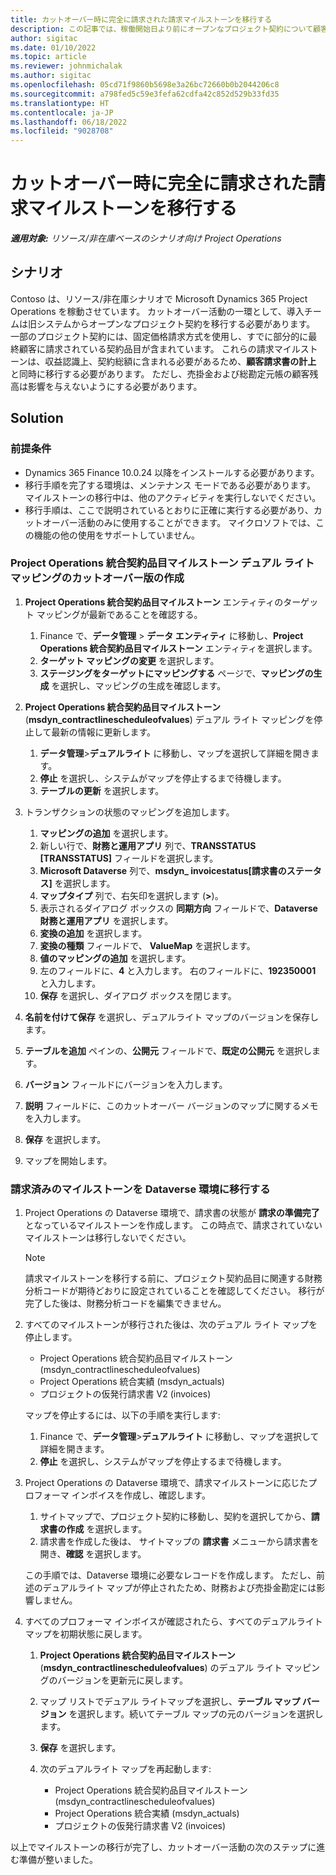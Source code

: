 ```yaml
---
title: カットオーバー時に完全に請求された請求マイルストーンを移行する
description: この記事では、稼働開始日より前にオープンなプロジェクト契約について顧客に請求された固定価格の請求マイルストーンを移行する方法を説明します。
author: sigitac
ms.date: 01/10/2022
ms.topic: article
ms.reviewer: johnmichalak
ms.author: sigitac
ms.openlocfilehash: 05cd71f9860b5698e3a26bc72660b0b2044206c8
ms.sourcegitcommit: a798fed5c59e3fefa62cdfa42c852d529b33fd35
ms.translationtype: HT
ms.contentlocale: ja-JP
ms.lasthandoff: 06/18/2022
ms.locfileid: "9028708"
---
```

# <a name="migrate-fully-invoiced-billing-milestones-at-cutover"></a>カットオーバー時に完全に請求された請求マイルストーンを移行する

_**適用対象:** リソース/非在庫ベースのシナリオ向け Project Operations_

## <a name="scenario"></a>シナリオ

Contoso は、リソース/非在庫シナリオで Microsoft Dynamics 365 Project Operations を稼動させています。 カットオーバー活動の一環として、導入チームは旧システムからオープンなプロジェクト契約を移行する必要があります。 一部のプロジェクト契約には、固定価格請求方式を使用し、すでに部分的に最終顧客に請求されている契約品目が含まれています。 これらの請求マイルストーンは、収益認識上、契約総額に含まれる必要があるため、**顧客請求書の計上** と同時に移行する必要があります。 ただし、売掛金および総勘定元帳の顧客残高は影響を与えないようにする必要があります。

## <a name="solution"></a>Solution

### <a name="prerequisites"></a>前提条件

- Dynamics 365 Finance 10.0.24 以降をインストールする必要があります。
- 移行手順を完了する環境は、メンテナンス モードである必要があります。 マイルストーンの移行中は、他のアクティビティを実行しないでください。
- 移行手順は、ここで説明されているとおりに正確に実行する必要があり、カットオーバー活動のみに使用することができます。 マイクロソフトでは、この機能の他の使用をサポートしていません。

### <a name="create-a-cutover-version-of-the-project-operations-integration-contract-line-milestones-dual-write-map"></a>Project Operations 統合契約品目マイルストーン デュアル ライト マッピングのカットオーバー版の作成 

1. **Project Operations 統合契約品目マイルストーン** エンティティのターゲット マッピングが最新であることを確認する。 

    1. Finance で、**データ管理** \> **データ エンティティ** に移動し、**Project Operations 統合契約品目マイルストーン** エンティティを選択します。 
    2. **ターゲット マッピングの変更** を選択します。 
    3. **ステージングをターゲットにマッピングする** ページで、**マッピングの生成** を選択し、マッピングの生成を確認します。

2. **Project Operations 統合契約品目マイルストーン** (**msdyn\_contractlinescheduleofvalues**)  デュアル ライト マッピングを停止して最新の情報に更新します。 

    1. **データ管理**\>**デュアルライト** に移動し、マップを選択して詳細を開きます。 
    2. **停止** を選択し、システムがマップを停止するまで待機します。 
    3. **テーブルの更新** を選択します。

3. トランザクションの状態のマッピングを追加します。

    1. **マッピングの追加** を選択します。
    2. 新しい行で、**財務と運用アプリ** 列で、**TRANSSTATUS \[TRANSSTATUS\]** フィールドを選択します。
    3. **Microsoft Dataverse** 列で、**msdyn\_ invoicestatus\[請求書のステータス\]** を選択します。
    4. **マップタイプ** 列で、右矢印を選択します (**\>**)。
    5. 表示されるダイアログ ボックスの **同期方向** フィールドで、**Dataverse 財務と運用アプリ** を選択します。
    6. **変換の追加** を選択します。
    7. **変換の種類** フィールドで、 **ValueMap** を選択します。
    8. **値のマッピングの追加** を選択します。
    9. 左のフィールドに、**4** と入力します。 右のフィールドに、**192350001** と入力します。 
    10. **保存** を選択し、ダイアログ ボックスを閉じます。

4. **名前を付けて保存** を選択し、デュアルライト マップのバージョンを保存します。 
5. **テーブルを追加** ペインの、**公開元** フィールドで、**既定の公開元** を選択します。
6. **バージョン** フィールドにバージョンを入力します。
7. **説明** フィールドに、このカットオーバー バージョンのマップに関するメモを入力します。 
8. **保存** を選択します。
9. マップを開始します。

### <a name="migrate-invoiced-milestones-to-the-dataverse-environment"></a>請求済みのマイルストーンを Dataverse 環境に移行する

1. Project Operations の Dataverse 環境で、請求書の状態が **請求の準備完了** となっているマイルストーンを作成します。 この時点で、請求されていないマイルストーンは移行しないでください。

    > [!NOTE]
    > 請求マイルストーンを移行する前に、プロジェクト契約品目に関連する財務分析コードが期待どおりに設定されていることを確認してください。 移行が完了した後は、財務分析コードを編集できません。

2. すべてのマイルストーンが移行された後は、次のデュアル ライト マップを停止します。

    - Project Operations 統合契約品目マイルストーン (msdyn\_contractlinescheduleofvalues)
    - Project Operations 統合実績 (msdyn\_actuals)
    - プロジェクトの仮発行請求書 V2 (invoices)

    マップを停止するには、以下の手順を実行します:

    1. Finance で、**データ管理**\>**デュアルライト** に移動し、マップを選択して詳細を開きます。
    2. **停止** を選択し、システムがマップを停止するまで待機します。

3. Project Operations の Dataverse 環境で、請求マイルストーンに応じたプロフォーマ インボイスを作成し、確認します。 

    1. サイトマップで、プロジェクト契約に移動し、契約を選択してから、**請求書の作成** を選択します。
    2. 請求書を作成した後は、 サイトマップの **請求書** メニューから請求書を開き、**確認** を選択します。

    この手順では、Dataverse 環境に必要なレコードを作成します。 ただし、前述のデュアルライト マップが停止されたため、財務および売掛金勘定には影響しません。

4. すべてのプロフォーマ インボイスが確認されたら、すべてのデュアルライト マップを初期状態に戻します。

    1. **Project Operations 統合契約品目マイルストーン** (**msdyn\_contractlinescheduleofvalues**) のデュアル ライト マッピングのバージョンを更新元に戻します。 
    2. マップ リストでデュアル ライトマップを選択し、**テーブル マップ バージョン** を選択します。続いてテーブル マップの元のバージョンを選択します。
    3. **保存** を選択します。
    4. 次のデュアルライト マップを再起動します:

        - Project Operations 統合契約品目マイルストーン (msdyn\_contractlinescheduleofvalues)
        - Project Operations 統合実績 (msdyn\_actuals)
        - プロジェクトの仮発行請求書 V2 (invoices)

以上でマイルストーンの移行が完了し、カットオーバー活動の次のステップに進む準備が整いました。
